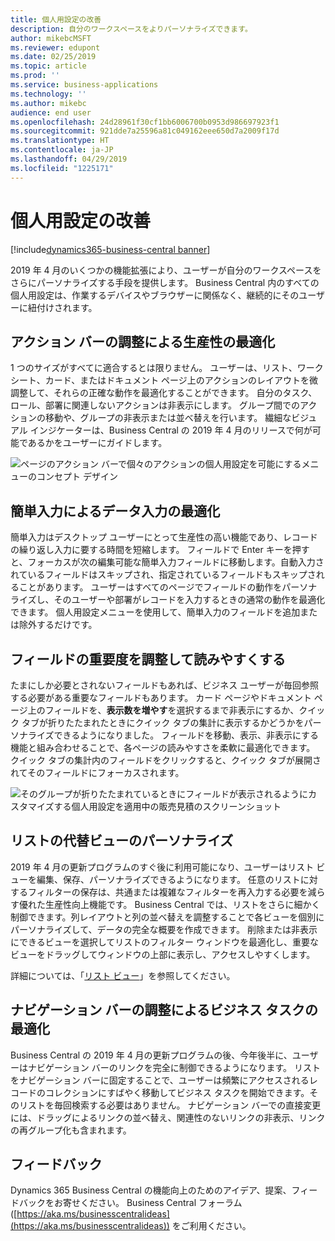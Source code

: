 ```yaml
---
title: 個人用設定の改善
description: 自分のワークスペースをよりパーソナライズできます。
author: mikebcMSFT
ms.reviewer: edupont
ms.date: 02/25/2019
ms.topic: article
ms.prod: ''
ms.service: business-applications
ms.technology: ''
ms.author: mikebc
audience: end user
ms.openlocfilehash: 24d28961f30cf1bb6006700b0953d986697923f1
ms.sourcegitcommit: 921dde7a25596a81c049162eee650d7a2009f17d
ms.translationtype: HT
ms.contentlocale: ja-JP
ms.lasthandoff: 04/29/2019
ms.locfileid: "1225171"
---
```

# <a name="personalization-enhancements"></a>個人用設定の改善
[!include[dynamics365-business-central banner](../includes/dynamics365-business-central.md)]

2019 年 4 月のいくつかの機能拡張により、ユーザーが自分のワークスペースをさらにパーソナライズする手段を提供します。 Business Central 内のすべての個人用設定は、作業するデバイスやブラウザーに関係なく、継続的にそのユーザーに紐付けされます。

## <a name="optimize-for-productivity-by-adjusting-the-action-bar"></a>アクション バーの調整による生産性の最適化
1 つのサイズがすべてに適合するとは限りません。 ユーザーは、リスト、ワークシート、カード、またはドキュメント ページ上のアクションのレイアウトを微調整して、それらの正確な動作を最適化することができます。 自分のタスク、ロール、部署に関連しないアクションは非表示にします。 グループ間でのアクションの移動や、グループの非表示または並べ替えを行います。 繊細なビジュアル インジケーターは、Business Central の 2019 年 4 月のリリースで何が可能であるかをユーザーにガイドします。

![ページのアクション バーで個々のアクションの個人用設定を可能にするメニューのコンセプト デザイン](media/personalize-actions.png "アクションのパーソナライズ")

## <a name="optimize-for-data-input-with-quick-entry"></a>簡単入力によるデータ入力の最適化
簡単入力はデスクトップ ユーザーにとって生産性の高い機能であり、レコードの繰り返し入力に要する時間を短縮します。 フィールドで Enter キーを押すと、フォーカスが次の編集可能な簡単入力フィールドに移動します。自動入力されているフィールドはスキップされ、指定されているフィールドもスキップされることがあります。 ユーザーはすべてのページでフィールドの動作をパーソナライズし、そのユーザーや部署がレコードを入力するときの通常の動作を最適化できます。 個人用設定メニューを使用して、簡単入力のフィールドを追加または除外するだけです。

## <a name="optimize-readability-by-adjusting-field-importance"></a>フィールドの重要度を調整して読みやすくする
たまにしか必要とされないフィールドもあれば、ビジネス ユーザーが毎回参照する必要がある重要なフィールドもあります。 カード ページやドキュメント ページ上のフィールドを、**表示数を増やす**を選択するまで非表示にするか、クイック タブが折りたたまれたときにクイック タブの集計に表示するかどうかをパーソナライズできるようになりました。 フィールドを移動、表示、非表示にする機能と組み合わせることで、各ページの読みやすさを柔軟に最適化できます。 クイック タブの集計内のフィールドをクリックすると、クイック タブが展開されてそのフィールドにフォーカスされます。

<!--This screenshot shows the name Mike Nash. Is it from an approved list of fictitious names? It's recognizable as a former Msft exec.-->

![そのグループが折りたたまれているときにフィールドが表示されるようにカスタマイズする個人用設定を適用中の販売見積のスクリーンショット](media/importance-personalization.PNG "フィールドの重要度をパーソナライズする")

## <a name="personalize-alternate-views-of-a-list"></a>リストの代替ビューのパーソナライズ
2019 年 4 月の更新プログラムのすぐ後に利用可能になり、ユーザーはリスト ビューを編集、保存、パーソナライズできるようになります。 任意のリストに対するフィルターの保存は、共通または複雑なフィルターを再入力する必要を減らす優れた生産性向上機能です。 Business Central では、リストをさらに細かく制御できます。列レイアウトと列の並べ替えを調整することで各ビューを個別にパーソナライズして、データの完全な概要を作成できます。 削除または非表示にできるビューを選択してリストのフィルター ウィンドウを最適化し、重要なビューをドラッグしてウィンドウの上部に表示し、アクセスしやすくします。

詳細については、「[リスト ビュー](list-views.md)」を参照してください。

## <a name="optimize-your-business-tasks-by-adjusting-the-navigation-bar"></a>ナビゲーション バーの調整によるビジネス タスクの最適化
Business Central の 2019 年 4 月の更新プログラムの後、今年後半に、ユーザーはナビゲーション バーのリンクを完全に制御できるようになります。 リストをナビゲーション バーに固定することで、ユーザーは頻繁にアクセスされるレコードのコレクションにすばやく移動してビジネス タスクを開始できます。そのリストを毎回検索する必要はありません。 ナビゲーション バーでの直接変更には、ドラッグによるリンクの並べ替え、関連性のないリンクの非表示、リンクの再グループ化も含まれます。

## <a name="tell-us-what-you-think"></a>フィードバック
Dynamics 365 Business Central の機能向上のためのアイデア、提案、フィードバックをお寄せください。 Business Central フォーラム ([https://aka.ms/businesscentralideas](https://aka.ms/businesscentralideas)) をご利用ください。

<!--
Describe the new feature, and then give an elevator pitch of the business value for it. Include high-value capabilities that light up something exciting for our customers. The feature should be something that a customer needs to plan for...definitely larger than a hotfix or bug fix.

If the feature has been designated as a key feature, complete the entire template. Otherwise, only complete the **Business value**, **Describe the feature**, and **Status** sections.

## Business value (Required)
Describe the top capabilities of the feature and and the business problems it solves.  

**Example**
End-of-day processing is a crucial element of retail operational workflow. This involves aggregation of raw transactions into meaningful business data to ensure that business and accounting rules are conformed to, before posting transactions as official business records. Improving the reliability and performance of this batch process and increasing the visibility of the processing for the administrator improves the user experience. Users can easily monitor the progress of the processing and see exactly what caused a validation failure. As a result, they can quickly resolve the issue and reliably retry the process without contacting Microsoft Support. 

## Describe the feature (Required)
Describe how the feature works and the scenarios the feature enables. Include concrete examples and screenshots. 

**Example**
New capabilities include improved statement posting performance by removing table deadlocks and optimizing batch processing. The introduction of a state model in the posting process aids in rollback and recovery, which eliminates data corruption and the need for manual intervention. Enhanced in-app diagnostics with detailed status, errors, and logs (including details of transactions included in the scope of the statement, transactions resulting in errors, and possible steps to correct issues) allow for easy troubleshooting. 

<<screenshot goes here>>

### Who uses this feature (Required)
Indicate each persona impacted:  end user, admin, customizer, citizen developer, developer, business analyst, IT Pro

**Example**
This feature is intended for retail administrators. It works without any additional setup. 

### License required
List the license(s) a customer must have to use the feature. 

### Setup required (if any beyond standard product setup)

**Example**
This feature must be enabled in System parameters by an administrator. 

### Quick steps (provide if feature is done enough)

**Example**
To get started with model‑driven apps, use designers to:
- Define your site map. Model your app's navigation, pulling in only the subset of information your users need. Take advantage of multiple levels of hierarchy and the ability to reference external resources.
- Add dashboards. Include model‑driven dashboards or embedded Power BI content within your app.
- Include entities and components. Add specific forms, views, dashboards, and charts for targeted entities to craft your user experience.

![Photograph of a man using a Hololens to view augmented reality in Connected Field Service](/articles/Spring18/media/507e34a661a1b831d21ea3dadda9c6cf.jpg "Field Service IoT") 

## Compliance, privacy and security considerations
List any compliance, privacy and security considerations that customers should plan for, including any steps or tools provided to help customers comply with GDPR. 

## Status (Required)

### Development status
Pick one: Generally available, Public preview, In development

Notes: In development features are features that some teams may have previously included on the roadmap site. Anything in Private preview is considered to be In development. 

#### Target timeframe
Enter the release, month, or month or later if dubious. (Release if committed to a release, Month if committed to a month, Month or later if dubious)

### Availability (current availability)

Cloud, On-premises, Government cloud

### Regional availability

List whether this feature is available globally or restricted to specific regions.

## Tell us what you think

Include an alias or link for feedback for the feature.

## We'd like to thank

Link to item from Ideas or User voice. 

-->
